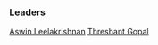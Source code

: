 ### Leaders
<a href="mailto:aswin.leelakrishnan@owasp.org">Aswin Leelakrishnan</a>
<a href="mailto:threshant.gopal@owasp.org">Threshant Gopal</a>

